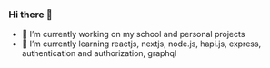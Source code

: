 ### Hi there 👋

- 🔭 I’m currently working on my school and personal projects
- 🌱 I’m currently learning reactjs, nextjs, node.js, hapi.js, express, authentication and authorization, graphql
